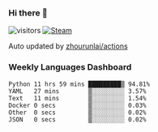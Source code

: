 ### Hi there 👋

![visitors](https://visitor-badge.glitch.me/badge?page_id=zhourunlai)
[![Steam](https://img.shields.io/badge/dynamic/json?label=Steam&query=%24.data.totalSubs&url=https%3A%2F%2Fapi.spencerwoo.com%2Fsubstats%2F%3Fsource%3DsteamGames%26queryKey%3D76561198285156854&suffix=%20Games&logo=steam&labelColor=134375&color=0b1a37&longCache=true)](http://steamcommunity.com/profiles/76561198285156854)

Auto updated by <a href="https://github.com/zhourunlai/zhourunlai/actions" target="_blank">zhourunlai/actions</a>

### Weekly Languages Dashboard

<!--PART:wakatime-->
```text
Python 11 hrs 59 mins █████████▒ 94.81%
YAML   27 mins        ▒░░░░░░░░░ 3.57%
Text   11 mins        ▒░░░░░░░░░ 1.54%
Docker 0 secs         ▒░░░░░░░░░ 0.03%
Other  0 secs         ▒░░░░░░░░░ 0.02%
JSON   0 secs         ▒░░░░░░░░░ 0.02%
```
<!--PART:wakatime-->
